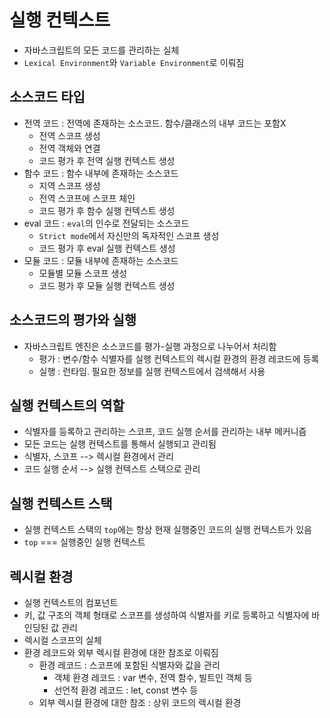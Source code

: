 #	실행 컨텍스트

- 자바스크립트의 모든 코드를 관리하는 실체
- `Lexical Environment`와 `Variable Environment`로 이뤄짐



##	소스코드 타입

- 전역 코드 : 전역에 존재하는 소스코드. 함수/클래스의 내부 코드는 포함X
  - 전역 스코프 생성
  - 전역 객체와 연결
  - 코드 평가 후 전역 실행 컨텍스트 생성
- 함수 코드 : 함수 내부에 존재하는 소스코드
  - 지역 스코프 생성
  - 전역 스코프에 스코프 체인
  - 코드 평가 후 함수 실행 컨텍스트 생성
- eval 코드 : `eval`의 인수로 전달되는 소스코드
  - `Strict mode`에서 자신만의 독자적인 스코프 생성
  - 코드 평가 후 eval 실행 컨텍스트 생성
- 모듈 코드 : 모듈 내부에 존재하는 소스코드
  - 모듈별 모듈 스코프 생성
  - 코드 평가 후 모듈 실행 컨텍스트 생성



##	소스코드의 평가와 실행

- 자바스크립트 엔진은 소스코드를 평가-실행 과정으로 나누어서 처리함
  - 평가 : 변수/함수 식별자를 실행 컨텍스트의 렉시컬 환경의 환경 레코드에 등록
  - 실행 : 런타임. 필요한 정보를 실행 컨텍스트에서 검색해서 사용



##	실행 컨텍스트의 역할

- 식별자를 등록하고 관리하는 스코프, 코드 실행 순서를 관리하는 내부 메커니즘
- 모든 코드는 실행 컨텍스트를 통해서 실행되고 관리됨
- 식별자, 스코프 --> 렉시컬 환경에서 관리
- 코드 실행 순서 --> 실행 컨텍스트 스택으로 관리



##	실행 컨텍스트 스택

- 실행 컨텍스트 스택의 `top`에는 항상 현재 실행중인 코드의 실행 컨텍스트가 있음
- `top` === 실행중인 실행 컨텍스트



##	렉시컬 환경

- 실행 컨텍스트의 컴포넌트
- 키, 값 구조의 객체 형태로 스코프를 생성하여 식별자를 키로 등록하고 식별자에 바인딩된 값 관리
- 렉시컬 스코프의 실체
- 환경 레코드와 외부 렉시컬 환경에 대한 참조로 이뤄짐
  - 환경 레코드 : 스코프에 포함된 식별자와 값을 관리
    - 객체 환경 레코드 : var 변수, 전역 함수, 빌트인 객체 등
    - 선언적 환경 레코드 : let, const 변수 등
  - 외부 렉시컬 환경에 대한 참조 : 상위 코드의 렉시컬 환경